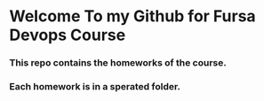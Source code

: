# Welcome To my Github for Fursa Devops Course

###  This repo contains the homeworks of the course.
### Each homework is in a sperated folder.
